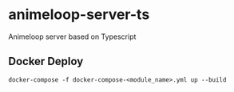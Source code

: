 # animeloop-server-ts
Animeloop server based on Typescript


## Docker Deploy

```
docker-compose -f docker-compose-<module_name>.yml up --build
```